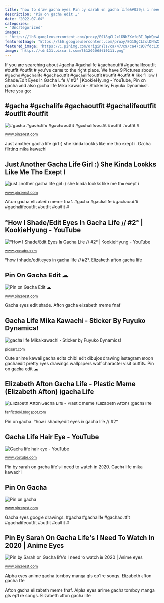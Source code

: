 ```yaml
---
title: "how to draw gacha eyes Pin by sarah on gacha life&#039;s i need to watch in 2020"
description: "Pin on gacha edit ☁"
date: "2022-07-06"
categories:
- "Uncategorized"
images:
- "https://lh6.googleusercontent.com/proxy/EG18gCL2xlDNhZXvfeBI_DpWQewUKt_DvOiO8JNpZYZfVWtcEbJWnQycSFDkmVM9OFK9FRSfAPR9ggEocAfYos9yeWNRVP3U=w1200-h630-pd"
featuredImage: "https://lh6.googleusercontent.com/proxy/EG18gCL2xlDNhZXvfeBI_DpWQewUKt_DvOiO8JNpZYZfVWtcEbJWnQycSFDkmVM9OFK9FRSfAPR9ggEocAfYos9yeWNRVP3U=w1200-h630-pd"
featured_image: "https://i.pinimg.com/originals/ca/47/c9/ca47c937fdc1354ccc7d460e06ee11d6.png"
image: "https://cdn131.picsart.com/281203668019211.png"
---
```


If you are searching about #gacha #gachalife #gachaoutfit #gachalifeoutfit #outfit #outfit # you've came to the right place. We have 9 Pictures about #gacha #gachalife #gachaoutfit #gachalifeoutfit #outfit #outfit # like °How I Shade/Edit Eyes In Gacha Life // #2° | KookieHyung - YouTube, Pin on gacha and also gacha life Mika kawachi - Sticker by Fuyuko Dynamics!. Here you go:

## #gacha #gachalife #gachaoutfit #gachalifeoutfit #outfit #outfit #

![#gacha #gachalife #gachaoutfit #gachalifeoutfit #outfit #outfit #](https://i.pinimg.com/originals/ca/47/c9/ca47c937fdc1354ccc7d460e06ee11d6.png "Gacha exept")

<small>www.pinterest.com</small>

Just another gacha life girl :) she kinda lookks like me tho exept i. Gacha flirting mika kawachi

## Just Another Gacha Life Girl :) She Kinda Lookks Like Me Tho Exept I

![just another gacha life girl :) she kinda lookks like me tho exept i](https://i.pinimg.com/736x/22/07/f7/2207f71354c0c0515c81b982c3fa2b3d.jpg "Elizabeth afton gacha life")

<small>www.pinterest.com</small>

Afton gacha elizabeth meme fnaf. #gacha #gachalife #gachaoutfit #gachalifeoutfit #outfit #outfit #

## °How I Shade/Edit Eyes In Gacha Life // #2° | KookieHyung - YouTube

![°How I Shade/Edit Eyes In Gacha Life // #2° | KookieHyung - YouTube](https://i.ytimg.com/vi/pr27ndNclMo/maxresdefault.jpg "#gacha #gachalife #gachaoutfit #gachalifeoutfit #outfit #outfit #")

<small>www.youtube.com</small>

°how i shade/edit eyes in gacha life // #2°. Elizabeth afton gacha life

## Pin On Gacha Edit ☁

![Pin on Gacha Edit ☁](https://i.pinimg.com/736x/74/63/c9/7463c97a061f4b25fd2df28bd1be35a8.jpg "Pin on gacha")

<small>www.pinterest.com</small>

Gacha eyes edit shade. Afton gacha elizabeth meme fnaf

## Gacha Life Mika Kawachi - Sticker By Fuyuko Dynamics!

![gacha life Mika kawachi - Sticker by Fuyuko Dynamics!](https://cdn131.picsart.com/281203668019211.png "°how i shade/edit eyes in gacha life // #2°")

<small>picsart.com</small>

Cute anime kawaii gacha edits chibi edit dibujos drawing instagram moon gachaedit pretty eyes drawings wallpapers wolf character visit outfits. Pin on gacha edit ☁

## Elizabeth Afton Gacha Life - Plastic Meme (Elizabeth Afton) (gacha Life

![Elizabeth Afton Gacha Life - Plastic meme (Elizabeth Afton) (gacha life](https://lh6.googleusercontent.com/proxy/EG18gCL2xlDNhZXvfeBI_DpWQewUKt_DvOiO8JNpZYZfVWtcEbJWnQycSFDkmVM9OFK9FRSfAPR9ggEocAfYos9yeWNRVP3U=w1200-h630-pd "Pin by sarah on gacha life&#039;s i need to watch in 2020")

<small>fanficdobi.blogspot.com</small>

Pin on gacha. °how i shade/edit eyes in gacha life // #2°

## Gacha Life Hair Eye - YouTube

![Gacha life hair eye - YouTube](https://i.ytimg.com/vi/EGM0ptvvG5E/maxresdefault.jpg "Elizabeth afton gacha life")

<small>www.youtube.com</small>

Pin by sarah on gacha life&#039;s i need to watch in 2020. Gacha life mika kawachi

## Pin On Gacha

![Pin on gacha](https://i.pinimg.com/736x/dc/20/af/dc20afbe4b1f78c37a51bb439a11225d.jpg "Just another gacha life girl :) she kinda lookks like me tho exept i")

<small>www.pinterest.com</small>

Gacha eyes google drawings. #gacha #gachalife #gachaoutfit #gachalifeoutfit #outfit #outfit #

## Pin By Sarah On Gacha Life&#039;s I Need To Watch In 2020 | Anime Eyes

![Pin by Sarah on Gacha life&#039;s I need to watch in 2020 | Anime eyes](https://i.pinimg.com/originals/d5/d5/82/d5d5827831101d17d91fced353ea6f28.jpg "Cute anime kawaii gacha edits chibi edit dibujos drawing instagram moon gachaedit pretty eyes drawings wallpapers wolf character visit outfits")

<small>www.pinterest.com</small>

Alpha eyes anime gacha tomboy manga gls ep1 re songs. Elizabeth afton gacha life

Afton gacha elizabeth meme fnaf. Alpha eyes anime gacha tomboy manga gls ep1 re songs. Elizabeth afton gacha life
